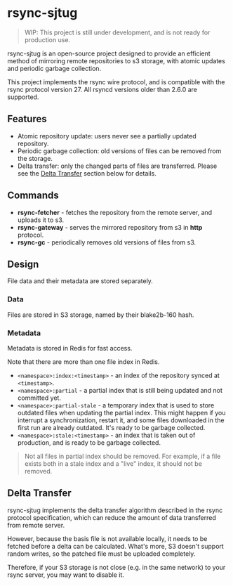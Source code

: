 # rsync-sjtug

> WIP: This project is still under development, and is not ready for production use.

rsync-sjtug is an open-source project designed to provide an efficient method of mirroring remote repositories to s3
storage, with atomic updates and periodic garbage collection.

This project implements the rsync wire protocol, and is compatible with the rsync protocol version 27. All rsyncd
versions older than 2.6.0 are supported.

## Features

* Atomic repository update: users never see a partially updated repository.
* Periodic garbage collection: old versions of files can be removed from the storage.
* Delta transfer: only the changed parts of files are transferred. Please see the [Delta Transfer]() section below for
  details.

## Commands

* **rsync-fetcher** - fetches the repository from the remote server, and uploads it to s3.
* **rsync-gateway** - serves the mirrored repository from s3 in **http** protocol.
* **rsync-gc** - periodically removes old versions of files from s3.

## Design

File data and their metadata are stored separately.

### Data

Files are stored in S3 storage, named by their blake2b-160 hash.

### Metadata

Metadata is stored in Redis for fast access.

Note that there are more than one file index in Redis.

- `<namespace>:index:<timestamp>` - an index of the repository synced at `<timestamp>`.
- `<namespace>:partial` - a partial index that is still being updated and not committed yet.
- `<namespace>:partial-stale` - a temporary index that is used to store outdated files when updating the partial index.
  This might happen if you interrupt a synchronization, restart it, and some files downloaded in the first run are
  already outdated. It's ready to be garbage collected.
- `<namespace>:stale:<timestamp>` - an index that is taken out of production, and is ready to be garbage collected.

> Not all files in partial index should be removed. For example, if a file exists both in a stale index and a "live"
> index, it should not be removed.

## Delta Transfer

rsync-sjtug implements the delta transfer algorithm described in the rsync protocol specification, which can reduce the
amount of data transferred from remote server.

However, because the basis file is not available locally, it needs to be fetched before a delta can be calculated.
What's more, S3 doesn't support random writes, so the patched file must be uploaded completely.

Therefore, if your S3 storage is not close (e.g. in the same network) to your rsync server, you may want to disable it.